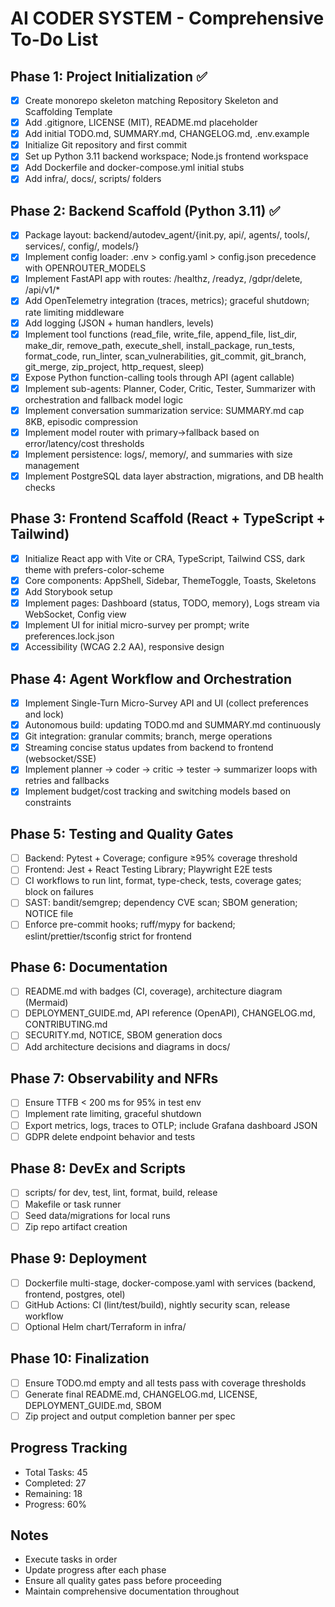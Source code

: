 # AI CODER SYSTEM - Comprehensive To-Do List

## Phase 1: Project Initialization ✅
- [x] Create monorepo skeleton matching Repository Skeleton and Scaffolding Template
- [x] Add .gitignore, LICENSE (MIT), README.md placeholder
- [x] Add initial TODO.md, SUMMARY.md, CHANGELOG.md, .env.example
- [x] Initialize Git repository and first commit
- [x] Set up Python 3.11 backend workspace; Node.js frontend workspace
- [x] Add Dockerfile and docker-compose.yml initial stubs
- [x] Add infra/, docs/, scripts/ folders

## Phase 2: Backend Scaffold (Python 3.11) ✅
- [x] Package layout: backend/autodev_agent/{init.py, api/, agents/, tools/, services/, config/, models/}
- [x] Implement config loader: .env > config.yaml > config.json precedence with OPENROUTER_MODELS
- [x] Implement FastAPI app with routes: /healthz, /readyz, /gdpr/delete, /api/v1/*
- [x] Add OpenTelemetry integration (traces, metrics); graceful shutdown; rate limiting middleware
- [x] Add logging (JSON + human handlers, levels)
- [x] Implement tool functions (read_file, write_file, append_file, list_dir, make_dir, remove_path, execute_shell, install_package, run_tests, format_code, run_linter, scan_vulnerabilities, git_commit, git_branch, git_merge, zip_project, http_request, sleep)
- [x] Expose Python function-calling tools through API (agent callable)
- [x] Implement sub-agents: Planner, Coder, Critic, Tester, Summarizer with orchestration and fallback model logic
- [x] Implement conversation summarization service: SUMMARY.md cap 8KB, episodic compression
- [x] Implement model router with primary→fallback based on error/latency/cost thresholds
- [x] Implement persistence: logs/, memory/, and summaries with size management
- [x] Implement PostgreSQL data layer abstraction, migrations, and DB health checks

## Phase 3: Frontend Scaffold (React + TypeScript + Tailwind)
- [x] Initialize React app with Vite or CRA, TypeScript, Tailwind CSS, dark theme with prefers-color-scheme
- [x] Core components: AppShell, Sidebar, ThemeToggle, Toasts, Skeletons
- [x] Add Storybook setup
- [x] Implement pages: Dashboard (status, TODO, memory), Logs stream via WebSocket, Config view
- [x] Implement UI for initial micro-survey per prompt; write preferences.lock.json
- [x] Accessibility (WCAG 2.2 AA), responsive design

## Phase 4: Agent Workflow and Orchestration
- [x] Implement Single-Turn Micro-Survey API and UI (collect preferences and lock)
- [x] Autonomous build: updating TODO.md and SUMMARY.md continuously
- [x] Git integration: granular commits; branch, merge operations
- [x] Streaming concise status updates from backend to frontend (websocket/SSE)
- [x] Implement planner → coder → critic → tester → summarizer loops with retries and fallbacks
- [x] Implement budget/cost tracking and switching models based on constraints

## Phase 5: Testing and Quality Gates
- [ ] Backend: Pytest + Coverage; configure ≥95% coverage threshold
- [ ] Frontend: Jest + React Testing Library; Playwright E2E tests
- [ ] CI workflows to run lint, format, type-check, tests, coverage gates; block on failures
- [ ] SAST: bandit/semgrep; dependency CVE scan; SBOM generation; NOTICE file
- [ ] Enforce pre-commit hooks; ruff/mypy for backend; eslint/prettier/tsconfig strict for frontend

## Phase 6: Documentation
- [ ] README.md with badges (CI, coverage), architecture diagram (Mermaid)
- [ ] DEPLOYMENT_GUIDE.md, API reference (OpenAPI), CHANGELOG.md, CONTRIBUTING.md
- [ ] SECURITY.md, NOTICE, SBOM generation docs
- [ ] Add architecture decisions and diagrams in docs/

## Phase 7: Observability and NFRs
- [ ] Ensure TTFB < 200 ms for 95% in test env
- [ ] Implement rate limiting, graceful shutdown
- [ ] Export metrics, logs, traces to OTLP; include Grafana dashboard JSON
- [ ] GDPR delete endpoint behavior and tests

## Phase 8: DevEx and Scripts
- [ ] scripts/ for dev, test, lint, format, build, release
- [ ] Makefile or task runner
- [ ] Seed data/migrations for local runs
- [ ] Zip repo artifact creation

## Phase 9: Deployment
- [ ] Dockerfile multi-stage, docker-compose.yaml with services (backend, frontend, postgres, otel)
- [ ] GitHub Actions: CI (lint/test/build), nightly security scan, release workflow
- [ ] Optional Helm chart/Terraform in infra/

## Phase 10: Finalization
- [ ] Ensure TODO.md empty and all tests pass with coverage thresholds
- [ ] Generate final README.md, CHANGELOG.md, LICENSE, DEPLOYMENT_GUIDE.md, SBOM
- [ ] Zip project and output completion banner per spec

## Progress Tracking
- Total Tasks: 45
- Completed: 27
- Remaining: 18
- Progress: 60%

## Notes
- Execute tasks in order
- Update progress after each phase
- Ensure all quality gates pass before proceeding
- Maintain comprehensive documentation throughout